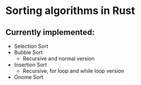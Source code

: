 # Sorting algorithms in Rust

## Currently implemented:

* Selection Sort
* Bubble Sort
    * Recursive and normal version
* Insertion Sort
    * Recursive, for loop and while loop version
* Gnome Sort